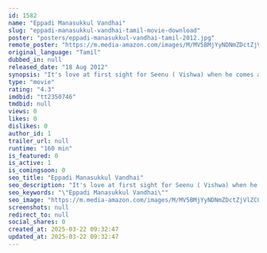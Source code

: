 ```yaml
---
id: 1582
name: "Eppadi Manasukkul Vandhai"
slug: "eppadi-manasukkul-vandhai-tamil-movie-download"
poster: "posters/eppadi-manasukkul-vandhai-tamil-2012.jpg"
remote_poster: "https://m.media-amazon.com/images/M/MV5BMjYyNDNmZDctZjVlZC00ZjQ4LTliN2ItYjJiOGY2MmE2ZjJiXkEyXkFqcGdeQXVyMTA4NDIzMTY1._V1_SX300.jpg"
original_language: "Tamil"
dubbed_in: null
released_date: "18 Aug 2012"
synopsis: "It's love at first sight for Seenu ( Vishwa) when he comes across Mithra (Tanvi) en route to his college. Seenu is delighted when he learns that they are classmates and even manages to win Mitra's friendship. But fate intervenes i..."
type: "movie"
rating: "4.3"
imdbid: "tt2350746"
tmdbid: null
views: 0
likes: 0
dislikes: 0
author_id: 1
trailer_url: null
runtime: "160 min"
is_featured: 0
is_active: 1
is_comingsoon: 0
seo_title: "Eppadi Manasukkul Vandhai"
seo_description: "It's love at first sight for Seenu ( Vishwa) when he comes across Mithra (Tanvi) en route to his college. Seenu is delighted when he learns that they are classmates and even manages to win Mitra's friendship. But fate intervenes i..."
seo_keywords: "\"Eppadi Manasukkul Vandhai\""
seo_image: "https://m.media-amazon.com/images/M/MV5BMjYyNDNmZDctZjVlZC00ZjQ4LTliN2ItYjJiOGY2MmE2ZjJiXkEyXkFqcGdeQXVyMTA4NDIzMTY1._V1_SX300.jpg"
screenshots: null
redirect_to: null
social_shares: 0
created_at: 2025-03-22 09:32:47
updated_at: 2025-03-22 09:32:47
---
```



